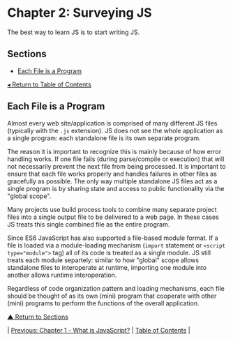 # Chapter 2: Surveying JS
The best way to learn JS is to start writing JS.

## Sections
* [Each File is a Program](#each-file-is-a-program)

[◂ Return to Table of Contents](../README.md)

## Each File is a Program
Almost every web site/application is comprised of many different JS files (typically with the `.js` extension). JS does not see the whole application as a single program: each standalone file is its own separate program.

The reason it is important to recognize this is mainly because of how error handling works. If one file fails (during parse/compile or execution) that will not necessarily prevent the next file from being processed. It is important to ensure that each file works properly and handles failures in other files as gracefully as possible. The only way multiple standalone JS files act as a single program is by sharing state and access to public functionality via the "global scope".

Many projects use build process tools to combine many separate project files into a single output file to be delivered to a web page. In these cases JS treats this single combined file as the entire program.

Since ES6 JavaScript has also supported a file-based module format. If a file is loaded via a module-loading mechanism (`import` statement or `<script type="module">` tag) all of its code is treated as a single module. JS still treats each module separtely: similar to how "global" scope allows standalone files to interoperate at runtime, importing one module into another allows runtime interoperation.

Regardless of code organization pattern and loading mechanisms, each file should be thought of as its own (mini) program that cooperate with other (mini) programs to perform the functions of the overall application.

[▲ Return to Sections](#sections)

| [Previous: Chapter 1 - What is JavaScript?](../01/README.md) | [Table of Contents](../README.md#table-of-contents) |
